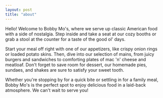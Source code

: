 ```yaml
---
layout: post
title: "about"
---
```


Hello! Welcome to Bobby Mo's, where we serve up classic American food with a side of nostalgia. Step inside and take a seat at our cozy booths or grab a stool at the counter for a taste of the good ol' days.

Start your meal off right with one of our appetizers, like crispy onion rings or loaded potato skins. Then, dive into our selection of mains, from juicy burgers and sandwiches to comforting plates of mac 'n' cheese and meatloaf. Don't forget to save room for dessert, our homemade pies, sundaes, and shakes are sure to satisfy your sweet tooth.

Whether you're stopping by for a quick bite or settling in for a family meal, Bobby Mo's is the perfect spot to enjoy delicious food in a laid-back atmosphere. We can't wait to serve you!

